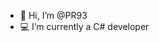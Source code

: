    - 👋 Hi, I’m @PR93
- :computer: I’m currently a C# developer   
  
  
    
    
       
     
            
    
      
         
          
   
     
  
